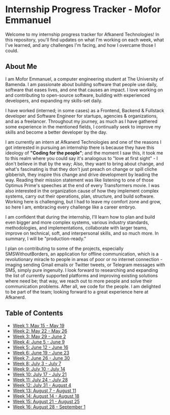 # Internship Progress Tracker - Mofor Emmanuel

Welcome to my internship progress tracker for Afkanerd Technologies! In this repository, you'll find updates on what I'm working on each week, what I've learned, and any challenges I'm facing, and how I overcame those I could.

## About Me

<!-- Write a brief introduction about yourself that includes your name, where you're from, your educational background, and any relevant experiences or interests you have that led you to pursue this internship. Additionally, please share what you hope to gain from this internship and how you plan to contribute to the team. -->

I am Mofor Emmanuel, a computer engineering student at The University of Bamenda. I am passionate about building software that people use daily, software that eases lives, and one that causes an impact. I love working on and contributing to open-source software, building with experienced developers, and expanding my skills-set daily.

I have worked (interned; in some cases) as a Frontend, Backend & Fullstack developer and Software Engineer for startups, agencies & organizations, and as a freelancer.
Throughout my journey, as much as I have gathered some experience in the mentioned fields, I continually seek to improve my skills and become a better developer by the day.

I am currently an intern at Afkanerd Technologies and one of the reasons I got interested in pursuing an internship there is because they have this ideology of **"Coding for the people"**; and the moment I saw this, it took me to this realm where you could say it's analogous to "love at first sight" - I don't believe in that by the way; Also, they want to bring about change, and what's fascinating is that they don't just preach on change or spill cliche gibberish, they inspire this change and drive development by leading the way. Reading their mission statement was like listening to one of those Optimus Prime's speeches at the end of every Transformers movie.
I was also interested in the organization cause of how they implement complex systems, carry out their operations, plan, structure, and build software. Working here is challenging, but I had to leave my comfort zone and grow, so here I am, embracing every challenge like a career embryo.

I am confident that during the internship, I'll learn how to plan and build even bigger and more complex systems, various industry standards, methodologies, and implementations, collaborate with larger teams, improve on technical, soft, and interpersonal skills, and so much more. In summary, I will be "production-ready."

I plan on contributing to some of the projects, especially SMSWithoutBorders, an application for offline communication, which is a revolutionary miracle to people in areas of poor or no internet connection - imaging sending Gmail emails or Twitter tweets, or Telegram messages with SMS, simply pure ingenuity.
I look forward to researching and expanding the list of currently supported platforms and improving existing solutions where need be; that way, we reach out to more people and solve their communication problems. After all, we code for the people.
I am delighted to be part of the team; looking forward to a great experience here at Afkanerd.

## Table of Contents

<!-- Sample item -->
<!-- - [Week 1: May 1 - May 7](./week1.md) -->

- [Week 1: May 15 - May 19](./week1.md)
- [Week 2: May 22 - May 26](./week2.md)
- [Week 3: May 29 - June 2](./week3.md)
- [Week 4: June 5 - June 9](./week4.md)
- [Week 5: June 12 - June 16](./week5.md)
- [Week 6: June 19 - June 23](./week6.md)
- [Week 7: June 26 - June 30](./week7.md)
- [Week 8: July 3 - July 7](./week8.md)
- [Week 9: July 10 - July 14](./week9.md)
- [Week 10: July 17 - July 21](./week10.md)
- [Week 11: July 24 - July 28](./week11.md)
- [Week 12: July 31 - August 4](./week12.md)
- [Week 13: August 7 - August 11](./week13.md)
- [Week 14: August 14 - August 18](./week14.md)
- [Week 15: August 21 - August 25](./week15.md)
- [Week 16: August 28 - September 1](./week16.md)
